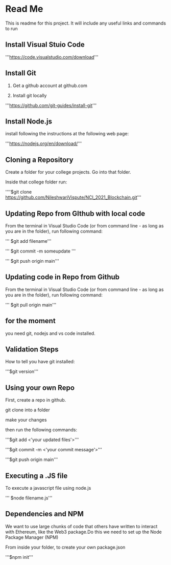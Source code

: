 # Read Me #

This is readme for this project.  It will include any useful links and commands to run

## Install Visual Stuio Code ##

'''https://code.visualstudio.com/download'''

## Install Git ###

1. Get a github account at github.com

2. Install git locally

'''https://github.com/git-guides/install-git'''

## Install Node.js ###

install following the instructions at the following web page: 

'''https://nodejs.org/en/download/'''

## Cloning a Repository ##

Create a folder for your college projects. Go into that folder.

Inside that college folder run:

''''$git clone https://github.com/NileshwariVispute/NCI_2021_Blockchain.git'''


## Updating Repo from GIthub with local code ##

From the terminal in Visual Studio Code (or from command line - as long as you are in the folder), run following command:

''' $git add filename'''

''' $git commit -m someupdate '''

''' $git push origin main'''

## Updating code in Repo from Github ##

From the terminal in Visual Studio Code (or from command line - as long as you are in the folder), run following command:

''' $git pull origin main'''

## for the moment ##

you need git, nodejs and vs code installed.

## Validation Steps ##

How to tell you have git installed:

'''$git version'''

## Using your own Repo ##

First, create a repo in github.

git clone into a folder

make your changes

then run the following commands:

'''$git add <'your updated files'>'''

'''$git commit -m <'your commit message'>'''

'''$git push origin main'''

## Executing a .JS file ##

To execute a javascript file using node.js

''' $node filename.js'''

## Dependencies and NPM ##

We want to use large chunks of code that others have written to interact with Ethereum, like the Web3 package.Do this we need to set up the Node Package Manager (NPM)

From inside your folder, to create your own package.json

'''$npm init'''



